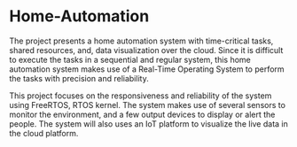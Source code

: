 # Home-Automation
The project presents a home automation system with time-critical tasks, shared resources, and, data visualization over the cloud. Since it is difficult to execute the tasks in a sequential and regular system, this home automation system makes use of a Real-Time Operating System to perform the tasks with precision and reliability.

This project focuses on the responsiveness and reliability of the system using FreeRTOS, RTOS kernel. The system makes use of several sensors to monitor the environment, and a few output devices to display or alert the people. The system will also uses an IoT platform to visualize the live data in the cloud platform.
